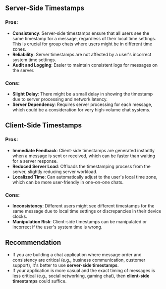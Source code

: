 ## Server-Side Timestamps

### Pros:

- **Consistency**: Server-side timestamps ensure that all users see the same timestamp for a message, regardless of their local time settings. This is crucial for group chats where users might be in different time zones.
- **Reliability**: Server timestamps are not affected by a user's incorrect system time settings.
- **Audit and Logging**: Easier to maintain consistent logs for messages on the server.

### Cons:

- **Slight Delay**: There might be a small delay in showing the timestamp due to server processing and network latency.
- **Server Dependency**: Requires server processing for each message, which could be a consideration for very high-volume chat systems.

## Client-Side Timestamps

### Pros:

- **Immediate Feedback**: Client-side timestamps are generated instantly when a message is sent or received, which can be faster than waiting for a server response.
- **Reduced Server Load**: Offloads the timestamping process from the server, slightly reducing server workload.
- **Localized Time**: Can automatically adjust to the user's local time zone, which can be more user-friendly in one-on-one chats.

### Cons:

- **Inconsistency**: Different users might see different timestamps for the same message due to local time settings or discrepancies in their device clocks.
- **Manipulation Risk**: Client-side timestamps can be manipulated or incorrect if the user's system time is wrong.

## Recommendation

- If you are building a chat application where message order and consistency are critical (e.g., business communication, customer support), it's better to use **server-side timestamps**.
- If your application is more casual and the exact timing of messages is less critical (e.g., social networking, gaming chat), then **client-side timestamps** could suffice.
